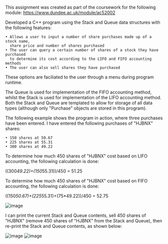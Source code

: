 This assignment was created as part of the coursework for the following module:
https://www.dundee.ac.uk/module/ac52002

Developed a C++ program using the Stack and Queue data structures with the following features:

	• Allows a user to input a number of share purchases made up of a stock name, 
	  share price and number of shares purchased
	• The user can query a certain number of shares of a stock they have purchased 
	  to determine its cost according to the LIFO and FIFO accounting methods
	• The user can also sell shares they have purchased

These options are faciliated to the user through a menu during program runtime. 

The Queue is used for implementation of the FIFO accounting method, whilst the Stack is used for implementation of the LIFO accounting method. Both the Stack and Queue are templated to allow for storage of all data types (although only "Purchase" objects are stored in this program).

The following example shows the program in action, where three purchases have been entered. I have entered the following purchases of "HJBNX" shares:

	• 150 shares at 50.67
	• 225 shares at 55.31
	• 300 shares at 49.22

To determine how much 450 shares of "HJBNX" cost based on LIFO accounting, the following calculation is done:

((300*49.22)+(150*55.31))/450 = 51.25

To determine how much 450 shares of "HJBNX" cost based on FIFO accounting, the following calculation is done:

((150*50.67)+(225*55.31)+(75*49.22))/450 = 52.75

![image](https://user-images.githubusercontent.com/94235400/162039587-35e15d18-c1c5-41e2-a890-f5f4204024db.png)

I can print the current Stack and Queue contents, sell 450 shares of "HJBNX" (remove 450 shares of "HJBNX" from the Stack and Queue), then re-print the Stack and Queue contents, as shown below:

![image](https://user-images.githubusercontent.com/94235400/162039721-e4b403f4-d8cc-46d3-9e89-d275a562e5dc.png)
![image](https://user-images.githubusercontent.com/94235400/162039942-35b3513c-d9ce-4a45-a156-13004453613e.png)


